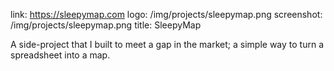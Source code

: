 link: https://sleepymap.com
logo: /img/projects/sleepymap.png
screenshot: /img/projects/sleepymap.png
title: SleepyMap

A side-project that I built to meet a gap in the market; a simple way to turn a
spreadsheet into a map.
